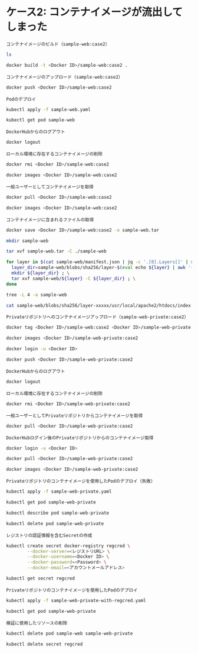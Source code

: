 # ケース2: コンテナイメージが流出してしまった

`コンテナイメージのビルド（sample-web:case2）`
```bash
ls

docker build -t <Docker ID>/sample-web:case2 .
```

`コンテナイメージのアップロード（sample-web:case2）`
```bash
docker push <Docker ID>/sample-web:case2
```

`Podのデプロイ`
```bash
kubectl apply -f sample-web.yaml

kubectl get pod sample-web
```

`DockerHubからのログアウト`
```bash
docker logout
```

`ローカル環境に存在するコンテナイメージの削除`
```bash
docker rmi <Docker ID>/sample-web:case2

docker images <Docker ID>/sample-web:case2
```

`一般ユーザーとしてコンテナイメージを取得`
```bash
docker pull <Docker ID>/sample-web:case2

docker images <Docker ID>/sample-web:case2
```

`コンテナイメージに含まれるファイルの取得`
```bash
docker save <Docker ID>/sample-web:case2 -o sample-web.tar

mkdir sample-web

tar xvf sample-web.tar -C ./sample-web

for layer in $(cat sample-web/manifest.json | jq -c '.[0].Layers[]' | sed s/\"//g); do \
  layer_dir=sample-web/blobs/sha256/layer-$(eval echo ${layer} | awk '{sub("blobs/sha256/", "");print $0;}') ; \
  mkdir ${layer_dir} ; \
  tar xvf sample-web/${layer} -C ${layer_dir} ; \
done

tree -L 4 -a sample-web

cat sample-web/blobs/sha256/layer-xxxxx/usr/local/apache2/htdocs/index.html
```

`Privateリポジトリへのコンテナイメージアップロード（sample-web-private:case2）`
```bash
docker tag <Docker ID>/sample-web:case2 <Docker ID>/sample-web-private:case2

docker images <Docker ID>/sample-web-private:case2

docker login -u <Docker ID>

docker push <Docker ID>/sample-web-private:case2
```


`DockerHubからのログアウト`
```bash
docker logout
```

`ローカル環境に存在するコンテナイメージの削除`
```bash
docker rmi <Docker ID>/sample-web-private:case2
```

`一般ユーザーとしてPrivateリポジトリからコンテナイメージを取得`
```bash
docker pull <Docker ID>/sample-web-private:case2
```

`DockerHubログイン後のPrivateリポジトリからのコンテナイメージ取得`
```bash
docker login -u <Docker ID>

docker pull <Docker ID>/sample-web-private:case2

docker images <Docker ID>/sample-web-private:case2
```

`Privateリポジトリのコンテナイメージを使用したPodのデプロイ（失敗）`
```bash
kubectl apply -f sample-web-private.yaml

kubectl get pod sample-web-private

kubectl describe pod sample-web-private

kubectl delete pod sample-web-private
```

`レジストリの認証情報を含むSecretの作成`
```bash
kubectl create secret docker-registry regcred \
        --docker-server=<レジストリURL> \
        --docker-username=<Docker ID> \
        --docker-password=<Password> \
        --docker-email=<アカウントメールアドレス>

kubectl get secret regcred
```

`Privateリポジトリのコンテナイメージを使用したPodのデプロイ`
```bash
kubectl apply -f sample-web-private-with-regcred.yaml

kubectl get pod sample-web-private
```

`検証に使用したリソースの削除`
```bash
kubectl delete pod sample-web sample-web-private

kubectl delete secret regcred
```